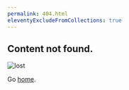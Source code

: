 ```yaml
---
permalink: 404.html
eleventyExcludeFromCollections: true
---
```

## Content not found.

![lost](/img/lost.gif "Lost")

Go <a href="index.njk">home</a>.
